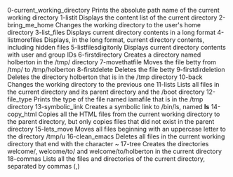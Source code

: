 0-current_working_directory	Prints the absolute path name of the current working directory
1-listit	Displays the content list of the current directory
2-bring_me_home	Changes the working directory to the user's home directory
3-list_files	Displays current directory contents in a long format
4-listmorefiles	Displays, in the long format, current directory contents, including hidden files
5-listfilesdigitonly	Displays current directory contents with user and group IDs
6-firstdirectory	Creates a directory named holberton in the /tmp/ directory
7-movethatfile	Moves the file betty from /tmp/ to /tmp/holberton
8-firstdelete	Deletes the file betty
9-firstdirdeletion	Deletes the directory holberton that is in the /tmp directory
10-back	Changes the working directory to the previous one
11-lists	Lists all files in the current directory and its parent directory and the /boot directory
12-file_type	Prints the type of the file named iamafile that is in the /tmp directory
13-symbolic_link	Creates a symbolic link to /bin/ls, named __ls__
14-copy_html	Copies all the HTML files from the current working directory to the parent directory, but only copies files that did not exist in the parent directory
15-lets_move	Moves all files beginning with an uppercase letter to the directory /tmp/u
16-clean_emacs	Deletes all files in the current working directory that end with the character ~
17-tree	Creates the directories welcome/, welcome/to/ and welcome/to/holberton in the current directory
18-commas	Lists all the files and directories of the current directory, separated by commas (,)

